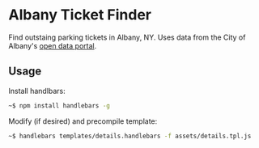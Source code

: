 # Albany Ticket Finder

Find outstaing parking tickets in Albany, NY. Uses data from the City of Albany's [open data portal](https://data.albanyny.gov/City-Finances/Outstanding-Parking-Tickets-04-1-16/474r-rd62). 

## Usage

Install handlbars: 

```bash
~$ npm install handlebars -g
```

Modify (if desired) and precompile template:

```bash
~$ handlebars templates/details.handlebars -f assets/details.tpl.js
```
